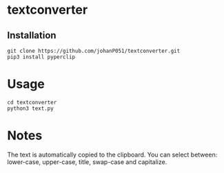 # textconverter

## Installation
```
git clone https://github.com/johanP051/textconverter.git
pip3 install pyperclip
```

# Usage
```
cd textconverter
python3 text.py
```

# Notes
The text is automatically copied to the clipboard.
You can select between: lower-case, upper-case, title, swap-case and capitalize.

